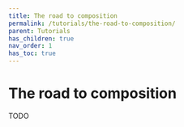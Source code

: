 ```yaml
---
title: The road to composition
permalink: /tutorials/the-road-to-composition/
parent: Tutorials
has_children: true
nav_order: 1
has_toc: true
---
```


# The road to composition

TODO
